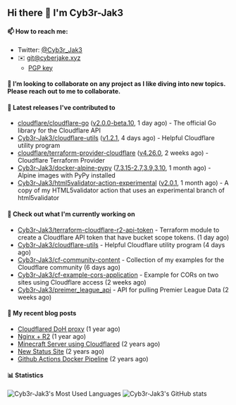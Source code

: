 ## Hi there 👋 I'm Cyb3r-Jak3

#### 📫 How to reach me:
  - Twitter: [@Cyb3r_Jak3](https://twitter.com/Cyb3r_Jak3)
  - ✉️ git@cyberjake.xyz
    - [PGP key](https://gist.githubusercontent.com/Cyb3r-Jak3/d1068b61b50239b171faf018a0269f67/raw/b876db002e6b0630795382c0b9134771ffa5fe3a/cyb3rjak3@pm.me.asc)


#### 👯 I’m looking to collaborate on any project as I like diving into new topics. Please reach out to me to collaborate.


#### 🔭 Latest releases I've contributed to

- [cloudflare/cloudflare-go](https://github.com/cloudflare/cloudflare-go) ([v2.0.0-beta.10](https://github.com/cloudflare/cloudflare-go/releases/tag/v2.0.0-beta.10), 1 day ago) - The official Go library for the Cloudflare API
- [Cyb3r-Jak3/cloudflare-utils](https://github.com/Cyb3r-Jak3/cloudflare-utils) ([v1.2.1](https://github.com/Cyb3r-Jak3/cloudflare-utils/releases/tag/v1.2.1), 4 days ago) - Helpful Cloudflare utility program 
- [cloudflare/terraform-provider-cloudflare](https://github.com/cloudflare/terraform-provider-cloudflare) ([v4.26.0](https://github.com/cloudflare/terraform-provider-cloudflare/releases/tag/v4.26.0), 2 weeks ago) - Cloudflare Terraform Provider
- [Cyb3r-Jak3/docker-alpine-pypy](https://github.com/Cyb3r-Jak3/docker-alpine-pypy) ([7.3.15-2.7,3.9,3.10](https://github.com/Cyb3r-Jak3/docker-alpine-pypy/releases/tag/7.3.15-2.7%2C3.9%2C3.10), 1 month ago) - Alpine images with PyPy installed
- [Cyb3r-Jak3/html5validator-action-experimental](https://github.com/Cyb3r-Jak3/html5validator-action-experimental) ([v2.0.1](https://github.com/Cyb3r-Jak3/html5validator-action-experimental/releases/tag/v2.0.1), 1 month ago) - A copy of my HTML5validator action that uses an experimental branch of html5validator

#### 👷 Check out what I'm currently working on

- [Cyb3r-Jak3/terraform-cloudflare-r2-api-token](https://github.com/Cyb3r-Jak3/terraform-cloudflare-r2-api-token) - Terraform module to create a Cloudflare API token that have bucket scope tokens. (1 day ago)
- [Cyb3r-Jak3/cloudflare-utils](https://github.com/Cyb3r-Jak3/cloudflare-utils) - Helpful Cloudflare utility program  (4 days ago)
- [Cyb3r-Jak3/cf-community-content](https://github.com/Cyb3r-Jak3/cf-community-content) - Collection of my examples for the Cloudflare community (6 days ago)
- [Cyb3r-Jak3/cf-example-cors-application](https://github.com/Cyb3r-Jak3/cf-example-cors-application) - Example for CORs on two sites using Cloudflare access (2 weeks ago)
- [Cyb3r-Jak3/preimer_league_api](https://github.com/Cyb3r-Jak3/preimer_league_api) - API for pulling Premier League Data (2 weeks ago)

#### 📜 My recent blog posts

- [Cloudflared DoH proxy](https://blog.cyberjake.xyz/post/2023-02-17-cloudflared-doh/) (1 year ago)
- [Nginx &#43; R2](https://blog.cyberjake.xyz/post/2022-10-01-nginx-proxy-r2/) (1 year ago)
- [Minecraft Server using Cloudflared](https://blog.cyberjake.xyz/post/2022-03-26-cloudflared-minecraft/) (2 years ago)
- [New Status Site](https://blog.cyberjake.xyz/post/2021-09-27-status-site/) (2 years ago)
- [Github Actions Docker Pipeline](https://blog.cyberjake.xyz/post/2021-06-16-github-actions-docker/) (2 years ago)


#### 📊 Statistics
![Cyb3r-Jak3's Most Used Languages](https://github-readme-stats.vercel.app/api/top-langs/?username=Cyb3r-Jak3&theme=cobalt&hide=css,html,scss)
![Cyb3r-Jak3's GitHub stats](https://github-readme-stats.vercel.app/api?username=Cyb3r-Jak3&count_private=true&show_icons=true&theme=cobalt&line_height=40)
